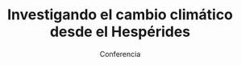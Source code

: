 ---
layout: post
title: "Investigando el cambio climático desde el Hespérides"
subtitle: "Conferencia"
background: "/img/posts/bg-molina.jpg"
eventdate: 2019-03-06 08:00:00 +0100
placeName: "IES Francisco de Goya"
placeMapsUrl: https://www.google.es/maps/place/IES+Francisco+de+Goya/@38.0597903,-1.2145567,17z/data=!3m1!4b1!4m5!3m4!1s0xd6478aa899dea47:0xca339e5cf9611bf2!8m2!3d38.0597861!4d-1.212368
category: "local"
tags: "molina"
speakers:
  - name: "Francesca Iuculano"
---